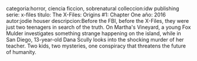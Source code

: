categoria:horror, ciencia ficcion, sobrenatural
colleccion:idw publishing
serie: x-files
titulo: The X-Files: Origins #1: Chapter One
año: 2016
autor:jodie houser
descripcion:Before the FBI, before the X-Files, they were just two teenagers in search of the truth. On Martha's Vineyard, a young Fox Mulder investigates something strange happening on the island, while in San Diego, 13-year-old Dana Scully looks into the shocking murder of her teacher. Two kids, two mysteries, one conspiracy that threatens the future of humanity.
